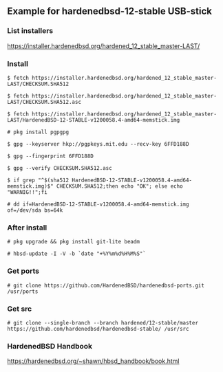 ## Example for hardenedbsd-12-stable USB-stick
### List installers
https://installer.hardenedbsd.org/hardened_12_stable_master-LAST/

### Install

`$ fetch https://installer.hardenedbsd.org/hardened_12_stable_master-LAST/CHECKSUM.SHA512`

`$ fetch https://installer.hardenedbsd.org/hardened_12_stable_master-LAST/CHECKSUM.SHA512.asc`

`$ fetch https://installer.hardenedbsd.org/hardened_12_stable_master-LAST/HardenedBSD-12-STABLE-v1200058.4-amd64-memstick.img`

`# pkg install pgpgpg`

`$ gpg --keyserver hkp://pgpkeys.mit.edu --recv-key 6FFD188D`

`$ gpg --fingerprint 6FFD188D`

`$ gpg --verify CHECKSUM.SHA512.asc`

`$ if grep "^$(sha512 HardenedBSD-12-STABLE-v1200058.4-amd64-memstick.img)$" CHECKSUM.SHA512;then echo "OK"; else echo "WARNIG!!";fi`

`# dd if=HardenedBSD-12-STABLE-v1200058.4-amd64-memstick.img of=/dev/sda bs=64k`


### After install
`# pkg upgrade && pkg install git-lite beadm`

``# hbsd-update -I -V -b `date "+%Y%m%d%H%M%S"` ``

### Get ports
`# git clone https://github.com/HardenedBSD/hardenedbsd-ports.git /usr/ports`
### Get src
`# git clone --single-branch --branch hardened/12-stable/master https://github.com/hardenedbsd/hardenedbsd-stable/ /usr/src`

### HardenedBSD Handbook
https://hardenedbsd.org/~shawn/hbsd_handbook/book.html